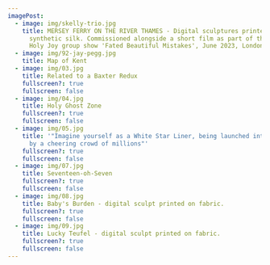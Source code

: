 ```yaml
---
imagePost:
  - image: img/skelly-trio.jpg
    title: MERSEY FERRY ON THE RIVER THAMES - Digital sculptures printed onto
      synthetic silk. Commissioned alongside a short film as part of the Band of
      Holy Joy group show 'Fated Beautiful Mistakes', June 2023, London.
  - image: img/92-jay-pegg.jpg
    title: Map of Kent
  - image: img/03.jpg
    title: Related to a Baxter Redux
    fullscreen?: true
    fullscreen: false
  - image: img/04.jpg
    title: Holy Ghost Zone
    fullscreen?: true
    fullscreen: false
  - image: img/05.jpg
    title: '"Imagine yourself as a White Star Liner, being launched into the ocean
      by a cheering crowd of millions"'
    fullscreen?: true
    fullscreen: false
  - image: img/07.jpg
    title: Seventeen-oh-Seven
    fullscreen?: true
    fullscreen: false
  - image: img/08.jpg
    title: Baby's Burden - digital sculpt printed on fabric.
    fullscreen?: true
    fullscreen: false
  - image: img/09.jpg
    title: Lucky Teufel - digital sculpt printed on fabric.
    fullscreen?: true
    fullscreen: false
---
```

